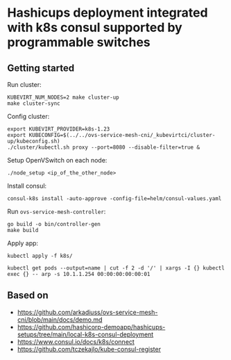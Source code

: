 # Hashicups deployment integrated with k8s consul supported by programmable switches

## Getting started
Run cluster:
```
KUBEVIRT_NUM_NODES=2 make cluster-up
make cluster-sync
```
Config cluster:
```
export KUBEVIRT_PROVIDER=k8s-1.23
export KUBECONFIG=$(../../ovs-service-mesh-cni/_kubevirtci/cluster-up/kubeconfig.sh)
./cluster/kubectl.sh proxy --port=8080 --disable-filter=true &
```
Setup OpenVSwitch on each node:
```
./node_setup <ip_of_the_other_node>
```
Install consul:
```
consul-k8s install -auto-approve -config-file=helm/consul-values.yaml
```
Run `ovs-service-mesh-controller`:
```
go build -o bin/controller-gen
make build
```
Apply app:
```
kubectl apply -f k8s/
```
```
kubectl get pods --output=name | cut -f 2 -d '/' | xargs -I {} kubectl exec {} -- arp -s 10.1.1.254 00:00:00:00:00:01
```

## Based on
- https://github.com/arkadiuss/ovs-service-mesh-cni/blob/main/docs/demo.md
- https://github.com/hashicorp-demoapp/hashicups-setups/tree/main/local-k8s-consul-deployment
- https://www.consul.io/docs/k8s/connect
- https://github.com/tczekajlo/kube-consul-register
